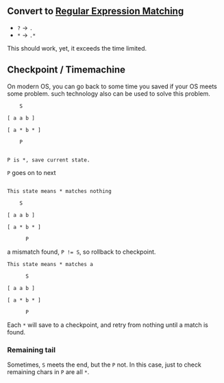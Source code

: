 ## Convert to [Regular Expression Matching](../regular-expression-matching)

 * `?` -> `.`
 * `*` -> `.*`

This should work, yet, it exceeds the time limited. 

## Checkpoint / Timemachine

On modern OS, you can go back to some time you saved if your OS meets some problem.
such technology also can be used to solve this problem.

```
    S
 
[ a a b ]
 
[ a * b * ]
 
    P
 
 
P is *, save current state. 
```

`P` goes on to next

```

This state means * matches nothing

    S
 
[ a a b ]
 
[ a * b * ]
 
      P

```

a mismatch found, `P != S`, so rollback to checkpoint.

```
This state means * matches a

      S
 
[ a a b ]
 
[ a * b * ]
 
      P
```

Each `*` will save to a checkpoint, and retry from nothing until a match is found.


### Remaining tail

Sometimes, `S` meets the end, but the `P` not. 
In this case, just to check remaining chars in `P` are all `*`.
